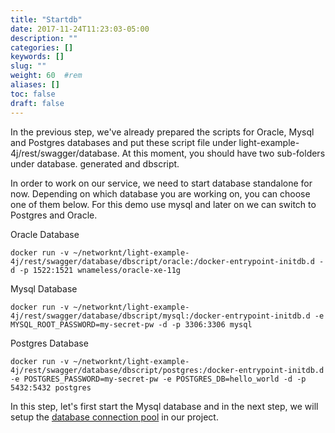 ```yaml
---
title: "Startdb"
date: 2017-11-24T11:23:03-05:00
description: ""
categories: []
keywords: []
slug: ""
weight: 60	#rem
aliases: []
toc: false
draft: false
---
```


In the previous step, we've already prepared the scripts for Oracle, Mysql and Postgres
databases and put these script file under light-example-4j/rest/swagger/database. At
this moment, you should have two sub-folders under database. generated and dbscript.


In order to work on our service, we need to start database standalone for now. Depending
on which database you are working on, you can choose one of them below. For this demo 
use mysql and later on we can switch to Postgres and Oracle.


Oracle Database

```
docker run -v ~/networknt/light-example-4j/rest/swagger/database/dbscript/oracle:/docker-entrypoint-initdb.d -d -p 1522:1521 wnameless/oracle-xe-11g
```

 
Mysql Database

```
docker run -v ~/networknt/light-example-4j/rest/swagger/database/dbscript/mysql:/docker-entrypoint-initdb.d -e MYSQL_ROOT_PASSWORD=my-secret-pw -d -p 3306:3306 mysql

```

Postgres Database

```
docker run -v ~/networknt/light-example-4j/rest/swagger/database/dbscript/postgres:/docker-entrypoint-initdb.d -e POSTGRES_PASSWORD=my-secret-pw -e POSTGRES_DB=hello_world -d -p 5432:5432 postgres

```

In this step, let's first start the Mysql database and in the next step, we will setup the
[database connection pool][] in our project.

 
[database connection pool]: /tutorial/rest/swagger/database/connection-pool/
 
